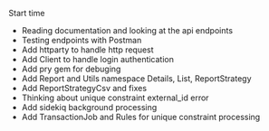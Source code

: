 Start time

- Reading documentation and looking at the api endpoints
- Testing endpoints with Postman
- Add httparty to handle http request
- Add Client to handle login authentication
- Add pry gem for debuging
- Add Report and Utils namespace Details, List, ReportStrategy
- Add ReportStrategyCsv and fixes
- Thinking about unique constraint external_id error
- Add sidekiq background processing
- Add TransactionJob and Rules for unique constraint processing
